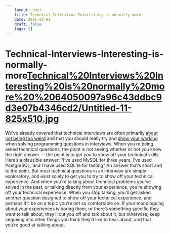 ```yaml
---
 	layout: post
 	title: Technical-Interviews-Interesting-is-normally-more
 	date: 2021-01-01
 	draft: false
 	tags: []
---
```


# Technical-Interviews-Interesting-is-normally-more[Technical%20Interviews%20Interesting%20is%20normally%20more%20%2064050097a96c43ddbc9d3e07b4346cd2/Untitled-11-825x510.jpg](Technical%20Interviews%20Interesting%20is%20normally%20more%20%2064050097a96c43ddbc9d3e07b4346cd2/Untitled-11-825x510.jpg)
We’ve already covered that technical interviews are often primarily [about not being too weird](https://codeformore.com/can-you-pretend-to-be-normal-for-up-to-two-hours/) and that you should really try and [show your working](https://codeformore.com/technical-interviews-show-working/) when solving programming questions in interviews.
When you’re being asked technical questions, the point is not seeing whether or not you know the right answer — the point is to get you to show off your technical skills.
Here’s a plausible answer:
“I’ve used MySQL for three years, I’ve used PostgreSQL, and I have used SQLite for testing”
An answer that’s short and to the point.
But most technical questions in an interview are simply exploratory, and exist solely to get you to try to show off your technical experience.
And when you’re talking about technical problems you’ve solved in the past, or talking directly from your experience, you’re showing off your technical experience.
When you stop talking, you’ll get asked another question designed to show off your technical experience, and perhaps it’ll be on a topic you’re not so comfortable on.
If your monologuing about your experiences is boring them, or there’s something specific they want to talk about, they’ll cut you off and talk about it, but otherwise, keep segueing into other things you think they’d like to hear about, and that you’re good at talking about.
